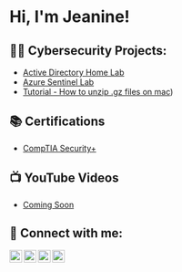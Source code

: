 <h1>Hi, I'm Jeanine! </h1>

<h2>👩‍💻 Cybersecurity Projects:</h2>

  - [Active Directory Home Lab](https://github.com/rockefellercode/LABURL)
  - [Azure Sentinel Lab](https://github.com/rockefellercode/LABURL)
  - [Tutorial - How to unzip .gz files on mac](https://github.com/RockefellerCode/unzip-gz-file-mac/tree/main))

<h2>📚 Certifications</h2>

- [CompTIA Security+](https://www.credly.com/badges/75966ec8-2217-42ad-9328-3316a9bd467a/public_url)

<h2>📺 YouTube Videos</h2>

- [Coming Soon](https://youtube.com/@RockefellerCode?si=37c4LnL7GomNekK6)


<h2> 🤳 Connect with me:</h2>

[<img align="left" alt="rockefellercode | YouTube" width="22px" src="https://cdn.jsdelivr.net/npm/simple-icons@v3/icons/youtube.svg" />][youtube]
[<img align="left" alt="rockefellercode | Twitter" width="22px" src="https://cdn.jsdelivr.net/npm/simple-icons@v3/icons/twitter.svg" />][twitter]
[<img align="left" alt="rockefellercode | LinkedIn" width="22px" src="https://cdn.jsdelivr.net/npm/simple-icons@v3/icons/linkedin.svg" />][linkedin]
[<img align="left" alt="rockefellercode | Instagram" width="22px" src="https://cdn.jsdelivr.net/npm/simple-icons@v3/icons/instagram.svg" />][instagram]

[twitter]: https://twitter.com/rockefellercode
[youtube]: https://www.youtube.com/@rockefellercode
[instagram]: https://www.instagram.com/rockefellercode/
[linkedin]: https://linkedin.com/in/jeanine-jennings-12b04589


<!--
**RockefellerCode/RockefellerCode** is a ✨ _special_ ✨ repository because its `README.md` (this file) appears on your GitHub profile.

Here are some ideas to get you started:

- 🔭 I’m currently working on ...
- 🌱 I’m currently learning ...
- 👯 I’m looking to collaborate on ...
- 🤔 I’m looking for help with ...
- 💬 Ask me about ...
- 📫 How to reach me: ...
- 😄 Pronouns: ...
- ⚡ Fun fact: ...
-->

